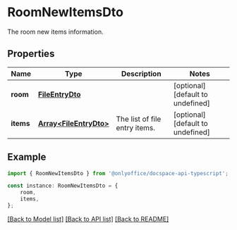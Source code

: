 # RoomNewItemsDto

The room new items information.

## Properties

Name | Type | Description | Notes
------------ | ------------- | ------------- | -------------
**room** | [**FileEntryDto**](FileEntryDto.md) |  | [optional] [default to undefined]
**items** | [**Array&lt;FileEntryDto&gt;**](FileEntryDto.md) | The list of file entry items. | [optional] [default to undefined]

## Example

```typescript
import { RoomNewItemsDto } from '@onlyoffice/docspace-api-typescript';

const instance: RoomNewItemsDto = {
    room,
    items,
};
```

[[Back to Model list]](../README.md#documentation-for-models) [[Back to API list]](../README.md#documentation-for-api-endpoints) [[Back to README]](../README.md)

